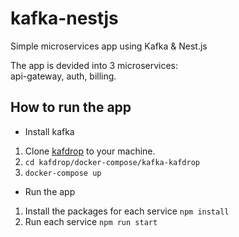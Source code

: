# kafka-nestjs
Simple microservices app using Kafka & Nest.js  

The app is devided into 3 microservices:  
api-gateway, auth, billing.

## How to run the app
- Install kafka  
1. Clone [kafdrop](https://github.com/obsidiandynamics/kafdrop) to your machine.
2. `cd kafdrop/docker-compose/kafka-kafdrop`
3. `docker-compose up`  

- Run the app
1. Install the packages for each service `npm install`  
2. Run each service `npm run start`
